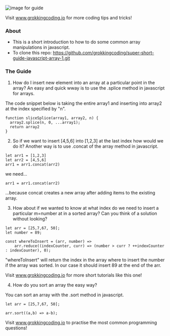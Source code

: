 ![image for guide](https://source.unsplash.com/I5b0wNCiDg4)

Visit www.grokkingcoding.io for more coding tips and tricks!

### About

- This is a short introduction to how to do some common array manipulations in javascript.
- To clone this repo: https://github.com/grokkingcoding/super-short-guide-javascript-array-1.git

### The Guide

1. How do I insert new element into an array at a particular point in the array? An easy and quick wway is to use the .splice method in javascript for arrays.

The code snippet below is taking the entire array1 and inserting into array2 at the index specified by "n".

```
function sliceSplice(array1, array2, n) {
  array2.splice(n, 0, ...array1);
  return array2
}
```

2. So if we want to insert [4,5,6] into [1,2,3] at the last index how would we do it? Another way is to use .concat of the array method in javascript.

```
let arr1 = [1,2,3]
let arr2 = [4,5,6]
arr1 = arr1.concat(arr2)
```

we need...

```
arr1 = arr1.concat(arr2)
```

...because concat creates a new array after adding items to the existing array.

3. How about if we wanted to know at what index do we need to insert a particular m=number at in a sorted array? Can you think of a solution without looking?

```
let arr = [25,7,67, 50];
let number = 89;

const whereToInsert = (arr, number) =>
    arr.reduce((indexCounter, curr) => (number > curr ? ++indexCounter : indexCounter), 0);

```

"whereToInsert" will return the index in the array where to insert the number if the array was sorted. In our case it should insert 89 at the end of the arr.

Visit www.grokkingcoding.io for more short tutorials like this one!

4. How do you sort an array the easy way?

You can sort an array with the .sort method in javascript.

```
let arr = [25,7,67, 50];

arr.sort((a,b) => a-b);

```

Visit www.grokkingcoding.io to practise the most common programming questions!

